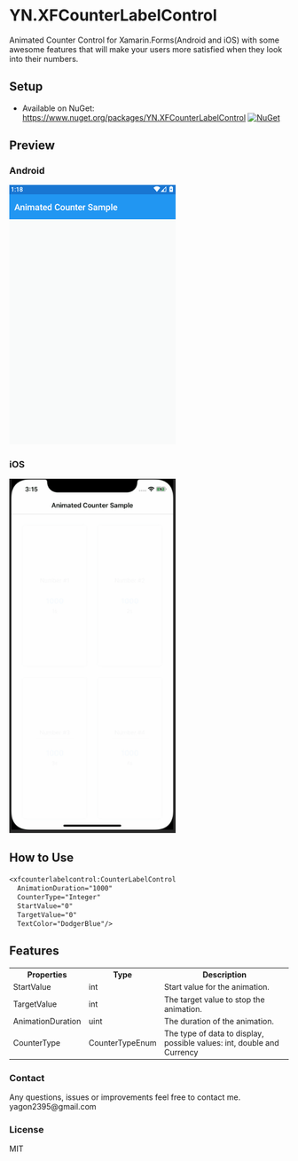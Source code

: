 # YN.XFCounterLabelControl

<p>Animated Counter Control for Xamarin.Forms(Android and iOS) with some awesome features that will make your users more satisfied when they look into their numbers.</p>

## Setup
* Available on NuGet: https://www.nuget.org/packages/YN.XFCounterLabelControl [![NuGet](https://img.shields.io/nuget/v/YN.XFCounterLabelControl.svg?label=NuGet)](https://www.nuget.org/packages/YN.XFCounterLabelControl/)

## Preview

### Android
<img src="https://github.com/Yagon2395/YN.XFCounterLabelControl/blob/master/Images/cenarioAndroid.gif" width="300"/>

### iOS
<img src="https://github.com/Yagon2395/YN.XFCounterLabelControl/blob/master/Images/cenarioiOS.gif" width="300"/>


## How to Use
```XAML
<xfcounterlabelcontrol:CounterLabelControl
  AnimationDuration="1000"
  CounterType="Integer"
  StartValue="0"
  TargetValue="0"
  TextColor="DodgerBlue"/>
```

## Features
<table style="width:100%">
  <tr>
    <th>Properties</th>
    <th>Type</th>
    <th>Description</th>
  </tr>
  <tr>
    <td>StartValue</td>
    <td>int</td>
    <td>Start value for the animation.</td>
  </tr>
  <tr>
    <td>TargetValue</td>
    <td>int</td>
    <td>The target value to stop the animation.</td>
  </tr>
  <tr>
    <td>AnimationDuration</td>
    <td>uint</td>
    <td>The duration of the animation.</td>
  </tr>
  <tr>
    <td>CounterType</td>
    <td>CounterTypeEnum</td>
    <td>The type of data to display, possible values: int, double and Currency</td>
  </tr>
</table>

### Contact
<div>
  Any questions, issues or improvements feel free to contact me.
  <br>
  yagon2395@gmail.com
</div>

### License
MIT
